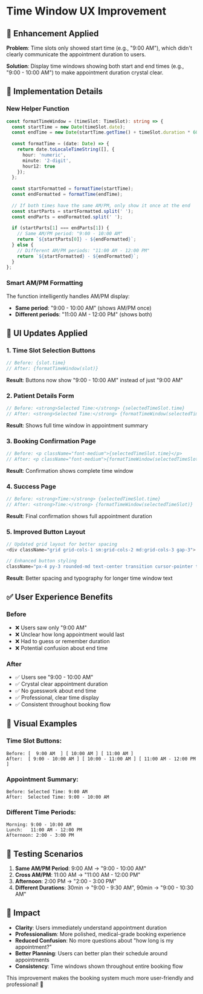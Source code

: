 # Time Window UX Improvement

## 🎯 **Enhancement Applied**

**Problem**: Time slots only showed start time (e.g., "9:00 AM"), which didn't clearly communicate the appointment duration to users.

**Solution**: Display time windows showing both start and end times (e.g., "9:00 - 10:00 AM") to make appointment duration crystal clear.

## 🔧 **Implementation Details**

### **New Helper Function**
```typescript
const formatTimeWindow = (timeSlot: TimeSlot): string => {
  const startTime = new Date(timeSlot.date);
  const endTime = new Date(startTime.getTime() + timeSlot.duration * 60 * 1000);
  
  const formatTime = (date: Date) => {
    return date.toLocaleTimeString([], { 
      hour: 'numeric', 
      minute: '2-digit',
      hour12: true 
    });
  };
  
  const startFormatted = formatTime(startTime);
  const endFormatted = formatTime(endTime);
  
  // If both times have the same AM/PM, only show it once at the end
  const startParts = startFormatted.split(' ');
  const endParts = endFormatted.split(' ');
  
  if (startParts[1] === endParts[1]) {
    // Same AM/PM period: "9:00 - 10:00 AM"
    return `${startParts[0]} - ${endFormatted}`;
  } else {
    // Different AM/PM periods: "11:00 AM - 12:00 PM"
    return `${startFormatted} - ${endFormatted}`;
  }
};
```

### **Smart AM/PM Formatting**
The function intelligently handles AM/PM display:
- **Same period**: "9:00 - 10:00 AM" (shows AM/PM once)
- **Different periods**: "11:00 AM - 12:00 PM" (shows both)

## 📱 **UI Updates Applied**

### **1. Time Slot Selection Buttons**
```typescript
// Before: {slot.time}
// After: {formatTimeWindow(slot)}
```
**Result**: Buttons now show "9:00 - 10:00 AM" instead of just "9:00 AM"

### **2. Patient Details Form**
```typescript
// Before: <strong>Selected Time:</strong> {selectedTimeSlot.time}
// After: <strong>Selected Time:</strong> {formatTimeWindow(selectedTimeSlot)}
```
**Result**: Shows full time window in appointment summary

### **3. Booking Confirmation Page**
```typescript
// Before: <p className="font-medium">{selectedTimeSlot.time}</p>
// After: <p className="font-medium">{formatTimeWindow(selectedTimeSlot)}</p>
```
**Result**: Confirmation shows complete time window

### **4. Success Page**
```typescript
// Before: <strong>Time:</strong> {selectedTimeSlot.time}
// After: <strong>Time:</strong> {formatTimeWindow(selectedTimeSlot)}
```
**Result**: Final confirmation shows full appointment duration

### **5. Improved Button Layout**
```typescript
// Updated grid layout for better spacing
<div className="grid grid-cols-1 sm:grid-cols-2 md:grid-cols-3 gap-3">

// Enhanced button styling
className="px-4 py-3 rounded-md text-center transition cursor-pointer text-sm font-medium"
```
**Result**: Better spacing and typography for longer time window text

## ✅ **User Experience Benefits**

### **Before**
- ❌ Users saw only "9:00 AM" 
- ❌ Unclear how long appointment would last
- ❌ Had to guess or remember duration
- ❌ Potential confusion about end time

### **After**
- ✅ Users see "9:00 - 10:00 AM"
- ✅ Crystal clear appointment duration
- ✅ No guesswork about end time
- ✅ Professional, clear time display
- ✅ Consistent throughout booking flow

## 🎨 **Visual Examples**

### Time Slot Buttons:
```
Before: [  9:00 AM  ] [ 10:00 AM ] [ 11:00 AM ]
After:  [ 9:00 - 10:00 AM ] [ 10:00 - 11:00 AM ] [ 11:00 AM - 12:00 PM ]
```

### Appointment Summary:
```
Before: Selected Time: 9:00 AM
After:  Selected Time: 9:00 - 10:00 AM
```

### Different Time Periods:
```
Morning: 9:00 - 10:00 AM
Lunch:   11:00 AM - 12:00 PM  
Afternoon: 2:00 - 3:00 PM
```

## 🧪 **Testing Scenarios**

1. **Same AM/PM Period**: 9:00 AM → "9:00 - 10:00 AM"
2. **Cross AM/PM**: 11:00 AM → "11:00 AM - 12:00 PM"  
3. **Afternoon**: 2:00 PM → "2:00 - 3:00 PM"
4. **Different Durations**: 30min → "9:00 - 9:30 AM", 90min → "9:00 - 10:30 AM"

## 🚀 **Impact**

- **Clarity**: Users immediately understand appointment duration
- **Professionalism**: More polished, medical-grade booking experience  
- **Reduced Confusion**: No more questions about "how long is my appointment?"
- **Better Planning**: Users can better plan their schedule around appointments
- **Consistency**: Time windows shown throughout entire booking flow

This improvement makes the booking system much more user-friendly and professional! 🎉